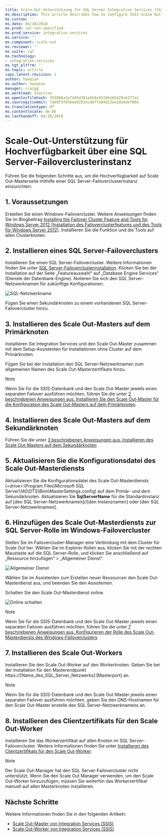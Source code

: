 ```yaml
---
title: Scale-Out-Unterstützung für SQL Server Integration Services (SSIS) für Hochverfügbarkeit über eine SQL Server-Failoverclusterinstanz | Microsoft-Dokumentation
ms.description: This article describes how to configure SSIS Scale Out for high availability with SQL Server failover cluster instance
ms.custom: ''
ms.date: 04/10/2018
ms.prod: sql-non-specified
ms.prod_service: integration-services
ms.service: ''
ms.component: scale-out
ms.reviewer: ''
ms.suite: sql
ms.technology:
- integration-services
ms.tgt_pltfrm: ''
ms.topic: article
caps.latest.revision: 1
author: haoqian
ms.author: haoqian
manager: craigg
ms.workload: Inactive
ms.openlocfilehash: 355066afe7d45d291a5b9a9224b165d29cb377e2
ms.sourcegitcommit: 7a6df3fd5bea9282ecdeffa94d13ea1da6def80a
ms.translationtype: HT
ms.contentlocale: de-DE
ms.lasthandoff: 04/16/2018
---
```

# <a name="scale-out-support-for-high-availability-via-sql-server-failover-cluster-instance"></a>Scale-Out-Unterstützung für Hochverfügbarkeit über eine SQL Server-Failoverclusterinstanz

Führen Sie die folgenden Schritte aus, um die Hochverfügbarkeit auf Scale Out-Masterseite mithilfe einer SQL Server-Failoverclusterinstanz einzurichten:

## <a name="1-prerequisites"></a>1. Voraussetzungen
Erstellen Sie einen Windows-Failovercluster. Weitere Anweisungen finden Sie im Blogbeitrag [Installing the Failover Cluster Feature and Tools for Windows Server 2012 (Installation des Failoverclusterfeatures und des Tools für Windows Server 2012)](http://blogs.msdn.com/b/clustering/archive/2012/04/06/10291601.aspx). Installieren Sie die Funktion und die Tools auf allen Clusterknoten.

## <a name="2-install-sql-server-failover-cluster"></a>2. Installieren eines SQL Server-Failoverclusters
Installieren Sie einen SQL Server-Failovercluster. Weitere Informationen finden Sie unter [SQL Server-Failoverclusterinstallation](../../sql-server/failover-clusters/install/sql-server-failover-cluster-installation.md). Klicken Sie bei der Installation auf der Seite „Featureauswahl“ auf „Database Engine Services“ (Dienste der Datenbank-Engine). Notieren Sie sich den SQL Server-Netzwerknamen für zukünftige Konfigurationen.

![SQL-Netzwerkname](media/sql-network-name.PNG)

Fügen Sie einen Sekundärknoten zu einem vorhandenen SQL Server-Failovercluster hinzu.

## <a name="3-install-scale-out-master-on-the-primary-node"></a>3. Installieren des Scale Out-Masters auf dem Primärknoten
Installieren Sie Integration Services und den Scale Out-Master zusammen mit dem Setup-Assistenten für Installationen ohne Cluster auf dem Primärknoten. 

Fügen Sie bei der Installation den SQL Server-Netzwerknamen zum allgemeinen Namen des Scale Out-Masterzertifikats hinzu.

> [!NOTE]
> Wenn Sie für die SSIS-Datenbank und den Scale Out-Master jeweils einen separaten Failover ausführen möchten, führen Sie die unter [2 beschriebenen Anweisungen aus. Installieren Sie den Scale Out-Master für die Konfiguration des Scale Out-Masters auf dem Primärknoten](scale-out-support-for-high-availability.md#2-install-scale-out-master-on-the-primary-node).

## <a name="4-install-scale-out-master-on-the-secondary-node"></a>4. Installieren des Scale Out-Masters auf dem Sekundärknoten
Führen Sie die unter [3 beschriebenen Anweisungen aus. Installieren des Scale Out-Masters auf dem Sekundärknoten](scale-out-support-for-high-availability.md#3-install-scale-out-master-on-the-secondary-node)

## <a name="5-update-the-scale-out-master-service-configuration-file"></a>5. Aktualisieren Sie die Konfigurationsdatei des Scale Out-Masterdiensts
Aktualisieren Sie die Konfigurationsdatei des Scale Out-Masterdiensts (\<drive\>:\Program Files\Microsoft SQL Server\140\DTS\Binn\MasterSettings.config) auf dem Primär- und dem Sekundärknoten. Aktualisieren Sie **SqlServerName** für die Standardinstanz auf [den SQL Server-Netzwerknamen]//[den Instanznamen] oder [den SQL Server-Netzwerknamen].

## <a name="6-add-scale-out-master-service-to-sql-server-role-in-windows-failover-cluster"></a>6. Hinzufügen des Scale Out-Masterdiensts zur SQL Server-Rolle im Windows-Failovercluster
Stellen Sie im Failovercluster-Manager eine Verbindung mit dem Cluster für Scale Out her. Wählen Sie im Explorer Rollen aus, klicken Sie mit der rechten Maustaste auf die SQL Server-Rolle, und klicken Sie anschließend auf „Ressource hinzufügen“ > „Allgemeiner Dienst“. 

![Allgemeiner Dienst](media/generic-service.PNG)

Wählen Sie im Assistenten zum Erstellen neuer Ressourcen den Scale Out-Masterdienst aus, und beenden Sie den Assistenten. 

Schalten Sie den Scale Out-Masterdienst online.

![Online schalten](media/bring-online.PNG)

> [!NOTE]
> Wenn Sie für die SSIS-Datenbank und den Scale Out-Master jeweils einen separaten Failover ausführen möchten, führen Sie die unter [7 beschriebenen Anweisungen aus. Konfigurieren der Rolle des Scale Out-Masterdiensts des Windows-Failoverclusters](scale-out-support-for-high-availability.md#7-configure-the-scale-out-master-service-role-of-the-windows-failover-cluster)

## <a name="7-install-scale-out-workers"></a>7. Installieren des Scale Out-Workers
Installieren Sie den Scale Out-Worker auf den Workerknoten. Geben Sie bei der Installation für den Masterendpunkt https://[Name_des_SQL_Server_Netzwerks]:[Masterport] an. 

> [!NOTE]
> Wenn Sie für die SSIS-Datenbank und den Scale Out-Master jeweils einen separaten Failover ausführen möchten, geben Sie den DNS-Hostnamen für den Scale Out-Master anstelle des SQL Server-Netzwerknamens an.

## <a name="8-install-scale-out-worker-client-certificate"></a>8. Installieren des Clientzertifikats für den Scale Out-Worker
Installieren Sie das Workerzertifikat auf allen Knoten im SQL Server-Failovercluster. Weitere Informationen finden Sie unter [Installieren des Clientzertifikats für den Scale Out-Worker](walkthrough-set-up-integration-services-scale-out.md#InstallCert).

> [!NOTE]
> Der Scale Out-Manager hat den SQL Server-Failovercluster nicht unterstützt. Wenn Sie den Scale Out Manager verwenden, um den Scale Out-Worker hinzuzufügen, müssen Sie weiterhin das Workerzertifikat manuell auf allen Masterknoten installieren.

## <a name="next-steps"></a>Nächste Schritte
Weitere Informationen finden Sie in den folgenden Artikeln:
-   [Scale Out-Master von Integration Services (SSIS)](integration-services-ssis-scale-out-master.md)
-   [Scale Out-Worker von Integration Services (SSIS)](integration-services-ssis-scale-out-worker.md)
